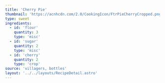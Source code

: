 ```yaml
---
title: 'Cherry Pie'
thumbnail: 'https://acnhcdn.com/2.0/CookingIcon/FtrPieCherryCropped.png'
type: sweet
ingredients:
  - id: 'flour'
    quantity: 3
    type: 'misc'
  - id: 'sugar'
    quantity: 2
    type: 'misc'
  - id: 'cherry'
    quantity: 2
    type: 'crop'
source: 'villagers, bottles'
layout: '../../layouts/RecipeDetail.astro'
---
```

